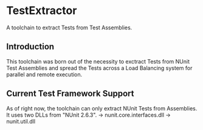 # TestExtractor
A toolchain to extract Tests from Test Assemblies.

## Introduction
This toolchain was born out of the necessity to exctract Tests from NUnit Test Assemblies and spread the Tests across a Load Balancing system for parallel and remote execution.

## Current Test Framework Support
As of right now, the toolchain can only extract NUnit Tests from Assemblies.
It uses two DLLs from "NUnit 2.6.3".
-> nunit.core.interfaces.dll
-> nunit.util.dll
